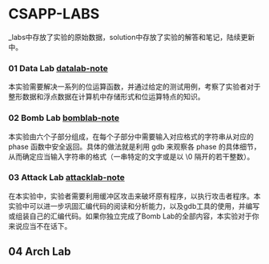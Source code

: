 # CSAPP-LABS  
_labs中存放了实验的原始数据，solution中存放了实验的解答和笔记，陆续更新中。  

### 01 Data Lab  [datalab-note](https://github.com/jlu-xiurui/csapp-labs/blob/master/solution/lab1-data/datalab-note.md) 
本实验需要解决一系列的位运算函数，并通过给定的测试用例，考察了实验者对于整形数据和浮点数据在计算机中存储形式和位运算特点的知识。  

### 02 Bomb Lab [bomblab-note](https://github.com/jlu-xiurui/csapp-labs/blob/master/solution/lab2-bomb/bomblab-note.md)  
本实验由六个子部分组成，在每个子部分中需要输入对应格式的字符串从对应的 phase 函数中安全返回。具体的做法就是利用 gdb 来观察各 phase 的具体细节，从而确定应当输入字符串的格式（一串特定的文字或是以 \0 隔开的若干整数）。
### 03 Attack Lab [attacklab-note](https://github.com/jlu-xiurui/csapp-labs/blob/master/solution/lab3-attack/Attack%20Lab-note.md)  
在本实验中，实验者需要利用缓冲区攻击来破坏原有程序，以执行攻击者程序。本实验中可以进一步巩固汇编代码的阅读和分析能力，以及gdb工具的使用，并编写或组装自己的汇编代码。如果你独立完成了Bomb Lab的全部内容，本实验对于你来说应当不在话下。
## 04 Arch Lab 
